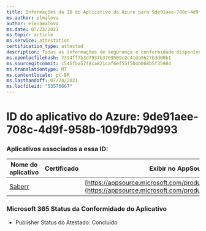 ```yaml
---
title: Informações da ID do Aplicativo do Azure para 9de91aee-708c-4d9f-958b-109fdb79d993
ms.author: elmalova
author: elenamalova
ms.date: 07/23/2021
ms.topic: article
ms.service: attestation
certification_type: attested
description: Todas as informações de segurança e conformidade disponíveis para o 9de91aee-708c-4d9f-958b-109fdb79d993.
ms.openlocfilehash: 7394ff7b3d7937b3769509c2c41da3627b3d00b1
ms.sourcegitcommit: c545fba57f8ca821caf6ef55f5b4b068b5f35984
ms.translationtype: MT
ms.contentlocale: pt-BR
ms.lasthandoff: 07/24/2021
ms.locfileid: "53576667"
---
```

# <a name="azure-app-id-9de91aee-708c-4d9f-958b-109fdb79d993"></a>ID do aplicativo do Azure: 9de91aee-708c-4d9f-958b-109fdb79d993


### <a name="apps-associated-with-this-id"></a>Aplicativos associados a essa ID:
| **Nome do aplicativo** | **Certificado** | **Exibir no AppSource** |
|--------------|---------------|-----------------------|
| [Saberr](https://docs.microsoft.com/microsoft-365-app-certification/forward/WA200001501) |  | [https://appsource.microsoft.com/product/office/WA200001501](https://appsource.microsoft.com/product/office/WA200001501) |

### <a name="microsoft-365-app-compliance-status"></a>Microsoft 365 Status da Conformidade do Aplicativo
- Publisher Status do Atestado: Concluído
